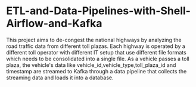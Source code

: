 # ETL-and-Data-Pipelines-with-Shell-Airflow-and-Kafka

This project aims to de-congest the national highways by analyzing the road traffic data from different toll plazas. Each highway is operated by a different toll operator with different IT setup that use different file formats which needs to be consolidated into a single file. As a vehicle passes a toll plaza, the vehicle's data like vehicle_id,vehicle_type,toll_plaza_id and timestamp are streamed to Kafka through a data pipeline that collects the streaming data and loads it into a database.

